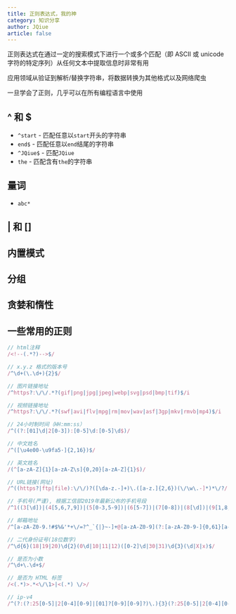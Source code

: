 ```yaml
---
title: 正则表达式，我的神
category: 知识分享
author: JQiue
article: false
---
```


正则表达式在通过一定的搜索模式下进行一个或多个匹配（即 ASCII 或 unicode 字符的特定序列）从任何文本中提取信息时非常有用

应用领域从验证到解析/替换字符串，将数据转换为其他格式以及网络爬虫

一旦学会了正则，几乎可以在所有编程语言中使用

## ^ 和 $

+ `^start` - 匹配任意以`start`开头的字符串
+ `end$` - 匹配任意以`end`结尾的字符串
+ `^JQiue$` - 匹配`JQiue`
+ `the` - 匹配含有`the`的字符串

## 量词

+ `abc*`

## | 和 []

## 内置模式

## 分组

## 贪婪和惰性

## 一些常用的正则

```js
// html注释
/<!--(.*?)-->$/

// x.y.z 格式的版本号
/^\d+(\.\d+){2}$/

// 图片链接地址
/^https?:\/\/.*?(gif|png|jpg|jpeg|webp|svg|psd|bmp|tif)$/i

// 视频链接地址
/^https?:\/\/.*?(swf|avi|flv|mpg|rm|mov|wav|asf|3gp|mkv|rmvb|mp4)$/i

// 24小时制时间（HH:mm:ss）
/^((?:[01]\d|2[0-3]):[0-5]\d:[0-5]\d$)/

// 中文姓名
/^([\u4e00-\u9fa5·]{2,16})$/

// 英文姓名
/(^[a-zA-Z]{1}[a-zA-Z\s]{0,20}[a-zA-Z]{1}$)/

// URL链接(网址)
/^((https?|ftp|file):\/\/)?([\da-z.-]+)\.([a-z.]{2,6})(\/\w\.-]*)*\/?/

// 手机号(严谨), 根据工信部2019年最新公布的手机号段
/^1((3[\d])|(4[5,6,7,9])|(5[0-3,5-9])|(6[5-7])|(7[0-8])|(8[\d])|(9[1,8,9]))\d{8}$/

// 邮箱地址
/^[a-zA-Z0-9.!#$%&'*+\/=?^_`{|}~-]+@[a-zA-Z0-9](?:[a-zA-Z0-9-]{0,61}[a-zA-Z0-9])?(?:\.[a-zA-Z0-9](?:[a-zA-Z0-9-]{0,61}[a-zA-Z0-9])?)*$/

// 二代身份证号(18位数字)
/^\d{6}(18|19|20)\d{2}(0\d|10|11|12)([0-2]\d|30|31)\d{3}(\d|X|x)$/

// 是否为小数
/^\d+\.\d+$/

// 是否为 HTML 标签
/<(.*)>.*<\/\1>|<(.*) \/>/

// ip-v4
/^(?:(?:25[0-5]|2[0-4][0-9]|[01]?[0-9][0-9]?)\.){3}(?:25[0-5]|2[0-4][0-9]|[01]?[0-9][0-9]?)$/
```


<!-- more -->